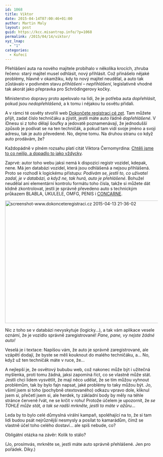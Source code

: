 ```yaml
---
id: 1068
title: Viktor
date: 2015-04-14T07:00:46+01:00
author: Martin Maly
layout: post
guid: https://kcc.misantrop.info/?p=1068
permalink: /2015/04/14/viktor/
xyz_lnap:
  - "1"
categories:
  - Kuřecí
---
```

Přehlášení auta na nového majitele probíhalo v několika krocích, zhruba řečeno: starý majitel musel odhlásit, nový přihlásit. Což přinášelo nějaké problémy, hlavně v okamžiku, kdy to nový majitel neudělal, a auto tak zůstávalo v podivném stavu _přihlášení &#8211; nepřihlášení_, legislativně vhodné tak akorát jako přepravka pro Schrödingerovy kočky.

Ministerstvo dopravy proto apelovalo na lidi, že je potřeba auta _dopřehlásit_, pokud jsou _nedopřehlášená_, a k tomu i nějakou tu osvětu přidali.

A v rámci té osvěty stvořili web [Dokončete registraci cé zet](https://www.dokonceteregistraci.cz/). Tam můžete přijít, zadat číslo techničáku a zjistit, jestli máte auto řádně _dopřehlášené_. V iDnesu si z toho dělají šoufky a jedovatě poznamenávají, že jednodušší způsob je podívat se na ten techničák, a pokud tam vidí svoje jméno a svoji adresu, tak je auto převedené. No, dejme tomu. Na druhou stranu co když auto prodávám, že?

Každopádně v plném rozsahu platí citát Viktora Černomyrdina: [Chtěli jsme to co nejlíp, a dopadlo to jako vždycky](https://ru.wikipedia.org/wiki/%D0%A5%D0%BE%D1%82%D0%B5%D0%BB%D0%B8_%D0%BA%D0%B0%D0%BA_%D0%BB%D1%83%D1%87%D1%88%D0%B5,_%D0%B0_%D0%BF%D0%BE%D0%BB%D1%83%D1%87%D0%B8%D0%BB%D0%BE%D1%81%D1%8C_%D0%BA%D0%B0%D0%BA_%D0%B2%D1%81%D0%B5%D0%B3%D0%B4%D0%B0).

Zaprvé: autor toho webu jaksi nemá k dispozici registr vozidel, kdepak, nene. Má jen databázi vozidel, která jsou odhlášená a nejsou přihlášená. Proto se rozhodl k logickému přístupu: _Podívám se, jestli to, co uživatel zadal, je v databázi, a když ne, tak hurá, auto je přehlášené_. Bohužel neudělal ani elementární kontrolu formátu toho čísla, takže si můžete dát klidně zkontrolovat, jestli je správně převedeno auto s technickým průkazem BLABLA, UKULELE, OMFG, PENIS i [CONCARNE](https://www.dokonceteregistraci.cz/?Orv=CONCARNE).

[<img loading="lazy" class="aligncenter size-full wp-image-1069" src="https://kcc.misantrop.info/wp-content/uploads/sites/8/2015/04/screenshot-www.dokonceteregistraci.cz-2015-04-13-21-36-02.png" alt="screenshot-www.dokonceteregistraci.cz 2015-04-13 21-36-02" width="780" height="404" srcset="https://kcc.misantrop.info/wp-content/uploads/sites/8/2015/04/screenshot-www.dokonceteregistraci.cz-2015-04-13-21-36-02.png 780w, https://kcc.misantrop.info/wp-content/uploads/sites/8/2015/04/screenshot-www.dokonceteregistraci.cz-2015-04-13-21-36-02-300x155.png 300w, https://kcc.misantrop.info/wp-content/uploads/sites/8/2015/04/screenshot-www.dokonceteregistraci.cz-2015-04-13-21-36-02-624x323.png 624w" sizes="(max-width: 780px) 100vw, 780px" />](https://kcc.misantrop.info/wp-content/uploads/sites/8/2015/04/screenshot-www.dokonceteregistraci.cz-2015-04-13-21-36-02.png)

Nic z toho se v databázi nevyskytuje (logicky&#8230;), a tak vám aplikace vesele oznámí, že je vozidlo správně zaregistrované! _Pane, pane, vy nejste žádné auto!_

Veselá je i textace: Napíšou vám, že auto je správně zaregistrované, ale vzápětí dodají, že byste se měli kouknout do malého techničáku, a&#8230; No, když už ten techničák máte v ruce, že&#8230;

A nejlepší je, že osvětový bububu web, což nakonec může být i užitečná myšlenka, proti tomu žádná, jaksi zapomíná říct, co se vlastně může stát. Jestli chci lidem vysvětlit, že mají něco udělat, že se tím můžou vyhnout problémům, tak by bylo fajn napsat, jaké problémy to taky můžou být. Jo, všiml jsem si toho (pochybně otextovaného) odkazu vpravo dole, kliknul jsem si, přečetl jsem si, ale herdek, ty základní body by měly na téhle stránce červeně řvát, ne se krčit v rohu! Protože účelem je upozornit, že _se TOHLE může stát, a tak se radši mrkněte, jestli to máte v ažůru_&#8230;

Leda by to bylo celé důmyslná virální kampaň, spoléhající na to, že si tam lidi budou psát nejrůznější nesmysly a posílat to kamarádům, čímž se vlastně účel toho celého dostaví&#8230; ale spíš nebude, co?

Obligátní otázka na závěr: Kolik to stálo?

(Jo, prosímvás, mrkněte se, jestli máte auto správně přehlášené. Jen pro pořádek. Díky.)